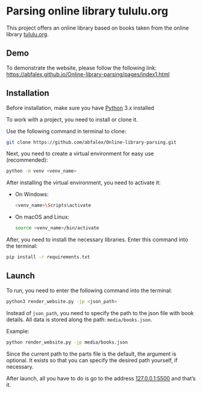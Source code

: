 # Parsing online library tululu.org

This project offers an online library based on books taken from the online library [tululu.org](https://tululu.org/).

## Demo

To demonstrate the website, please follow the following link:
https://abfalex.github.io/Online-library-parsing/pages/index1.html

## Installation

Before installation, make sure you have [Python](https://www.python.org/) 3.x installed

To work with a project, you need to install or clone it.

Use the following command in terminal to clone:

```bash
git clone https://github.com/abfalex/Online-library-parsing.git
```

Next, you need to create a virtual environment for easy use (recommended):

   ```bash
   python -m venv <venv_name>
   ```

After installing the virtual environment, you need to activate it:

  - On Windows:

     ```bash
     <venv_name>\Scripts\activate
     ```

- On macOS and Linux:

     ```bash
     source <venv_name>/bin/activate
     ```

After, you need to install the necessary libraries. Enter this command into the terminal:

```bash
pip install -r requirements.txt
```

## Launch

To run, you need to enter the following command into the terminal:

```bash
python3 render_website.py -jp <json_path>
```

Instead of `json_path`, you need to specify the path to the json file with book details. All data is stored along the path: `media/books.json`.

Example:

```bash
python render_website.py -jp media/books.json
```

Since the current path to the parts file is the default, the argument is optional. It exists so that you can specify the desired path yourself, if necessary.

After launch, all you have to do is go to the address [127.0.0.1:5500](http://127.0.0.1:5500) and that’s it.